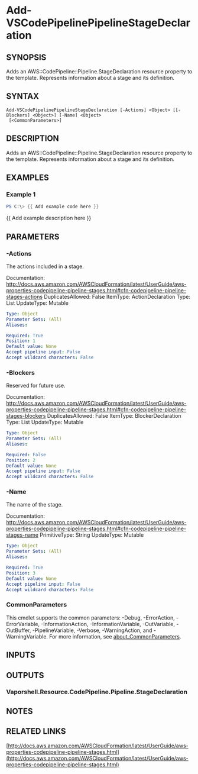 # Add-VSCodePipelinePipelineStageDeclaration

## SYNOPSIS
Adds an AWS::CodePipeline::Pipeline.StageDeclaration resource property to the template.
Represents information about a stage and its definition.

## SYNTAX

```
Add-VSCodePipelinePipelineStageDeclaration [-Actions] <Object> [[-Blockers] <Object>] [-Name] <Object>
 [<CommonParameters>]
```

## DESCRIPTION
Adds an AWS::CodePipeline::Pipeline.StageDeclaration resource property to the template.
Represents information about a stage and its definition.

## EXAMPLES

### Example 1
```powershell
PS C:\> {{ Add example code here }}
```

{{ Add example description here }}

## PARAMETERS

### -Actions
The actions included in a stage.

Documentation: http://docs.aws.amazon.com/AWSCloudFormation/latest/UserGuide/aws-properties-codepipeline-pipeline-stages.html#cfn-codepipeline-pipeline-stages-actions
DuplicatesAllowed: False
ItemType: ActionDeclaration
Type: List
UpdateType: Mutable

```yaml
Type: Object
Parameter Sets: (All)
Aliases:

Required: True
Position: 1
Default value: None
Accept pipeline input: False
Accept wildcard characters: False
```

### -Blockers
Reserved for future use.

Documentation: http://docs.aws.amazon.com/AWSCloudFormation/latest/UserGuide/aws-properties-codepipeline-pipeline-stages.html#cfn-codepipeline-pipeline-stages-blockers
DuplicatesAllowed: False
ItemType: BlockerDeclaration
Type: List
UpdateType: Mutable

```yaml
Type: Object
Parameter Sets: (All)
Aliases:

Required: False
Position: 2
Default value: None
Accept pipeline input: False
Accept wildcard characters: False
```

### -Name
The name of the stage.

Documentation: http://docs.aws.amazon.com/AWSCloudFormation/latest/UserGuide/aws-properties-codepipeline-pipeline-stages.html#cfn-codepipeline-pipeline-stages-name
PrimitiveType: String
UpdateType: Mutable

```yaml
Type: Object
Parameter Sets: (All)
Aliases:

Required: True
Position: 3
Default value: None
Accept pipeline input: False
Accept wildcard characters: False
```

### CommonParameters
This cmdlet supports the common parameters: -Debug, -ErrorAction, -ErrorVariable, -InformationAction, -InformationVariable, -OutVariable, -OutBuffer, -PipelineVariable, -Verbose, -WarningAction, and -WarningVariable. For more information, see [about_CommonParameters](http://go.microsoft.com/fwlink/?LinkID=113216).

## INPUTS

## OUTPUTS

### Vaporshell.Resource.CodePipeline.Pipeline.StageDeclaration
## NOTES

## RELATED LINKS

[http://docs.aws.amazon.com/AWSCloudFormation/latest/UserGuide/aws-properties-codepipeline-pipeline-stages.html](http://docs.aws.amazon.com/AWSCloudFormation/latest/UserGuide/aws-properties-codepipeline-pipeline-stages.html)

